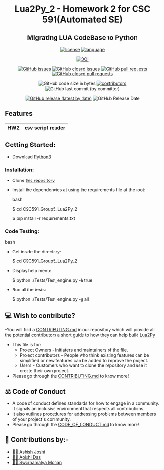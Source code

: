 
<div align="center"> 
  
# Lua2Py_2 - Homework 2 for CSC 591(Automated SE)
  
</div>

<div align="center"> 
  
## Migrating LUA CodeBase to Python

[![license](https://img.shields.io/github/license/ashishjoshi2605/CSC591_Group5_Lua2Py_2?style=plastic)](https://github.com/ashishjoshi260/CSC591_Group5_Lua2Py_2/blob/main/LICENSE.md)
[![language](https://img.shields.io/github/languages/top/ashishjoshi2605/CSC591_Group5_Lua2Py_2)](https://github.com/ashishjoshi2605/CSC591_Group5_Lua2Py_2/search?l=python)<br/>
  
[![DOI](https://zenodo.org/badge/592043798.svg)](https://zenodo.org/badge/latestdoi/592043798)<br/>


[![GitHub issues](https://img.shields.io/github/issues-raw/ashishjoshi2605/CSC591_Group5_Lua2Py_2?style=plastic)](https://github.com/ashishjoshi2605/CSC591_Group5_Lua2Py_2/issues)
[![GitHub closed issues](https://img.shields.io/github/issues-closed-raw/ashishjoshi2605/CSC591_Group5_Lua2Py_2?style=plastic)](https://github.com/ashishjoshi2605/CSC591_Group5_Lua2Py_2/issues?q=is%3Aissue+is%3Aclosed)
[![GitHub pull requests](https://img.shields.io/github/issues-pr-raw/ashishjoshi2605/CSC591_Group5_Lua2Py_2?style=plastic)](https://github.com/ashishjoshi2605/CSC591_Group5_Lua2Py_2/pulls)
[![GitHub closed pull requests](https://img.shields.io/github/issues-pr-closed-raw/ashishjoshi2605/CSC591_Group5_Lua2Py_2?style=plastic)](https://github.com/ashishjoshi2605/CSC591_Group5_Lua2Py_2/pulls?q=is%3Apr+is%3Aclosed)<br/>

![GitHub code size in bytes](https://img.shields.io/github/languages/code-size/ashishjoshi2605/CSC591_Group5_Lua2Py_2?style=plastic)
[![contributors](https://img.shields.io/github/contributors/ashishjoshi2605/CSC591_Group5_Lua2Py_2)](https://github.com/ashishjoshi2605/CSC591_Group5_Lua2Py_2/graphs/contributors?style=plastic)
![GitHub last commit (by committer)](https://img.shields.io/github/last-commit/ashishjoshi2605/CSC591_Group5_Lua2Py_2?style=plastic)<br/>

[![GitHub release (latest by date)](https://img.shields.io/github/v/release/ashishjoshi2605/CSC591_Group5_Lua2Py_2)](https://github.com/ashishjoshi2605/CSC591_Group5_Lua2Py_2/releases/tag/v1.0.0)
![GitHub Release Date](https://img.shields.io/github/release-date/ashishjoshi2605/CSC591_Group5_Lua2Py_2?style=plastic)<br/>
</div>

##  Features
|HW2|csv script reader|
| ------------- |:-------------:|

## Getting Started:

- Download [Python3](https://www.python.org/downloads/) 

### Installation:
    
   

  - Clone [this repository](https://github.com/ashishjoshi2605/CSC591_Group5_Lua2Py_2).

  - Install the dependencies at using the requirements file at the root:
    
    bash
    
    $ cd CSC591_Group5_Lua2Py_2
    
    $ pip install -r requirements.txt
    

### Code Testing:
  bash     
  - Get inside the directory:
        
    $ cd CSC591_Group5_Lua2Py_2
    
  - Display help menu: 
  
    $ python ./Tests/Test_engine.py -h true
    
  - Run all the tests:
  
    $ python ./Tests/Test_engine.py -g all
    


## 💻 Wish to contribute?
-You will find a [CONTRIBUTING.md](https://github.com/ashishjoshi2605/CSC591_Group5_Lua2Py_2/blob/main/CONTRIBUTING.md) in our repository which will provide all the potential contributors a short guide to how they can help build [Lua2Py](https://github.com/ashishjoshi2605/CSC591_Group5_Lua2Py_2)
- This file is for:
  - Project Owners - Initiaters and maintainers of the file.
  - Project contributors - People who think existing features can be simplified or new features can be added to improve the project.
  - Users - Customers who want to clone the repository and use it create their own project.
- Please go through the [CONTRIBUTING.md](https://github.com/ashishjoshi2605/CSC591_Group5_Lua2Py_2/blob/main/CONTRIBUTING.md) to know more!

## ⚖️ Code of Conduct
- A code of conduct defines standards for how to engage in a community. It signals an inclusive environment that respects all contributions. 
- It also outlines procedures for addressing problems between members of your project's community.
- Please go through the [CODE_OF_CONDUCT.md](https://github.com/ashishjoshi2605/CSC591_Group5_Lua2Py_2/blob/main/CODE_OF_CONDUCT.md) to know more!




## 🤝 Contributions by:-
- [👨‍💻 Ashish Joshi](https://github.com/ashishjoshi2605)
- [👩‍💻 Aoishi Das](https://github.com/Aoishi28)
- [👩‍💻 Swarnamalya Mohan](https://github.com/swarnamalyamohan)
